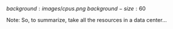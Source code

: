 $background:images/cpus.png$
$background-size:60%$

Note:
So, to summarize, take all the resources in a data center...

